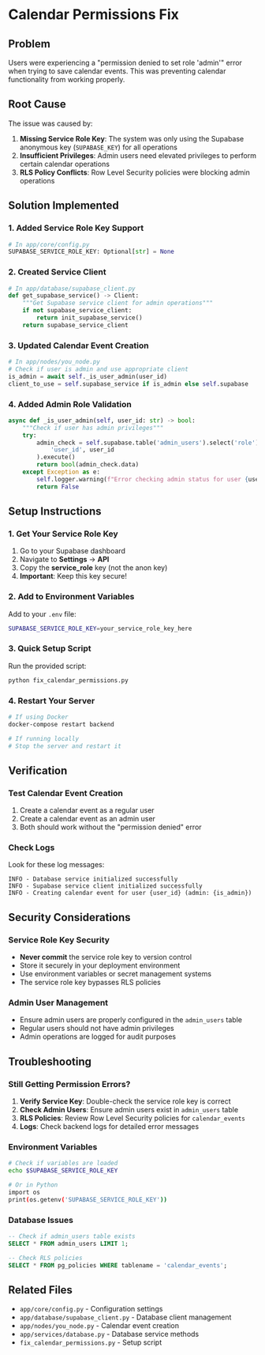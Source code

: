 # Calendar Permissions Fix

## Problem
Users were experiencing a "permission denied to set role 'admin'" error when trying to save calendar events. This was preventing calendar functionality from working properly.

## Root Cause
The issue was caused by:
1. **Missing Service Role Key**: The system was only using the Supabase anonymous key (`SUPABASE_KEY`) for all operations
2. **Insufficient Privileges**: Admin users need elevated privileges to perform certain calendar operations
3. **RLS Policy Conflicts**: Row Level Security policies were blocking admin operations

## Solution Implemented

### 1. Added Service Role Key Support
```python
# In app/core/config.py
SUPABASE_SERVICE_ROLE_KEY: Optional[str] = None
```

### 2. Created Service Client
```python
# In app/database/supabase_client.py
def get_supabase_service() -> Client:
    """Get Supabase service client for admin operations"""
    if not supabase_service_client:
        return init_supabase_service()
    return supabase_service_client
```

### 3. Updated Calendar Event Creation
```python
# In app/nodes/you_node.py
# Check if user is admin and use appropriate client
is_admin = await self._is_user_admin(user_id)
client_to_use = self.supabase_service if is_admin else self.supabase
```

### 4. Added Admin Role Validation
```python
async def _is_user_admin(self, user_id: str) -> bool:
    """Check if user has admin privileges"""
    try:
        admin_check = self.supabase.table('admin_users').select('role').eq(
            'user_id', user_id
        ).execute()
        return bool(admin_check.data)
    except Exception as e:
        self.logger.warning(f"Error checking admin status for user {user_id}: {e}")
        return False
```

## Setup Instructions

### 1. Get Your Service Role Key
1. Go to your Supabase dashboard
2. Navigate to **Settings** → **API**
3. Copy the **service_role** key (not the anon key)
4. **Important**: Keep this key secure!

### 2. Add to Environment Variables
Add to your `.env` file:
```bash
SUPABASE_SERVICE_ROLE_KEY=your_service_role_key_here
```

### 3. Quick Setup Script
Run the provided script:
```bash
python fix_calendar_permissions.py
```

### 4. Restart Your Server
```bash
# If using Docker
docker-compose restart backend

# If running locally
# Stop the server and restart it
```

## Verification

### Test Calendar Event Creation
1. Create a calendar event as a regular user
2. Create a calendar event as an admin user
3. Both should work without the "permission denied" error

### Check Logs
Look for these log messages:
```
INFO - Database service initialized successfully
INFO - Supabase service client initialized successfully
INFO - Creating calendar event for user {user_id} (admin: {is_admin})
```

## Security Considerations

### Service Role Key Security
- **Never commit** the service role key to version control
- Store it securely in your deployment environment
- Use environment variables or secret management systems
- The service role key bypasses RLS policies

### Admin User Management
- Ensure admin users are properly configured in the `admin_users` table
- Regular users should not have admin privileges
- Admin operations are logged for audit purposes

## Troubleshooting

### Still Getting Permission Errors?
1. **Verify Service Key**: Double-check the service role key is correct
2. **Check Admin Users**: Ensure admin users exist in `admin_users` table
3. **RLS Policies**: Review Row Level Security policies for `calendar_events`
4. **Logs**: Check backend logs for detailed error messages

### Environment Variables
```bash
# Check if variables are loaded
echo $SUPABASE_SERVICE_ROLE_KEY

# Or in Python
import os
print(os.getenv('SUPABASE_SERVICE_ROLE_KEY'))
```

### Database Issues
```sql
-- Check if admin_users table exists
SELECT * FROM admin_users LIMIT 1;

-- Check RLS policies
SELECT * FROM pg_policies WHERE tablename = 'calendar_events';
```

## Related Files
- `app/core/config.py` - Configuration settings
- `app/database/supabase_client.py` - Database client management
- `app/nodes/you_node.py` - Calendar event creation
- `app/services/database.py` - Database service methods
- `fix_calendar_permissions.py` - Setup script